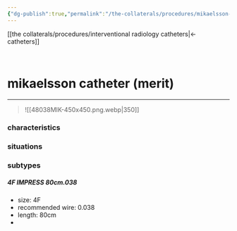 ```yaml
---
{"dg-publish":true,"permalink":"/the-collaterals/procedures/mikaelsson-catheter/"}
---
```



[[the collaterals/procedures/interventional radiology catheters\|← catheters]]

<br>

# mikaelsson catheter (merit)
---

> ![[48038MIK-450x450.png.webp|350]]



### characteristics


### situations



### subtypes

##### 4F IMPRESS 80cm.038
- size: 4F
- recommended wire: 0.038
- length: 80cm
- 